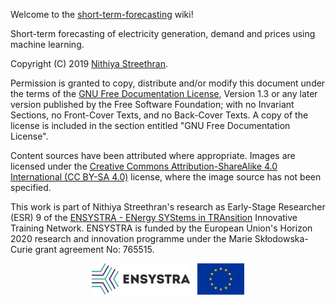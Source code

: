 
Welcome to the [short-term-forecasting](https://github.com/ENSYSTRA/short-term-forecasting) wiki! 

Short-term forecasting of electricity generation, demand and prices using machine learning.

Copyright (C)  2019  [Nithiya Streethran](https://nmstreethran.github.io/).

Permission is granted to copy, distribute and/or modify this document under the terms of the [GNU Free Documentation License](https://www.gnu.org/licenses/fdl-1.3), Version 1.3 or any later version published by the Free Software Foundation; with no Invariant Sections, no Front-Cover Texts, and no Back-Cover Texts. A copy of the license is included in the section entitled "GNU Free Documentation License".

Content sources have been attributed where appropriate. Images are licensed under the [Creative Commons Attribution-ShareAlike 4.0 International (CC BY-SA 4.0)](https://creativecommons.org/licenses/by-sa/4.0/) license, where the image source has not been specified.

This work is part of Nithiya Streethran's research as Early-Stage Researcher (ESR) 9 of the [ENSYSTRA - ENergy SYStems in TRAnsition](https://ensystra.eu/) Innovative Training Network. ENSYSTRA is funded by the European Union's Horizon 2020 research and innovation programme under the Marie Skłodowska-Curie grant agreement No: 765515.


<p align=center><a href="https://ensystra.eu/"><img src="logos/ensystra-ls.png" alt="ENSYSTRA" height="50" title="ENSYSTRA"></a>&nbsp;&nbsp;&nbsp;<img src="logos/eu.jpg" alt="European Union" height="50" title="This project has received funding from the European Union's Horizon 2020 research and innovation programme under the Marie Skłodowska-Curie grant agreement No: 765515."></p>

